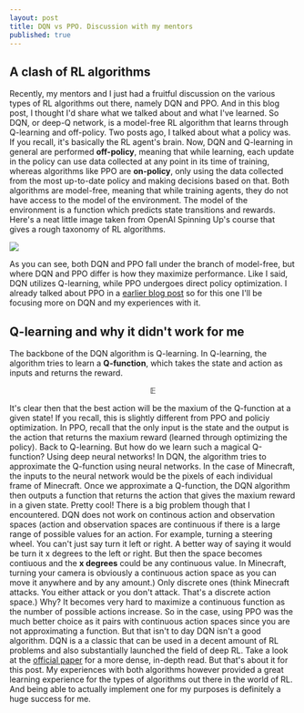 ```yaml
---
layout: post
title: DQN vs PPO. Discussion with my mentors
published: true
---
```

## A clash of RL algorithms

Recently, my mentors and I just had a fruitful discussion on the various types of RL algorithms out there, namely DQN and PPO. And in this blog post, I thought I'd share what we talked about and what I've learned. So DQN, or deep-Q network, is a model-free RL algorithm that learns through Q-learning and off-policy. Two posts ago, I talked about what a policy was. If you recall, it's basically the RL agent's brain. Now, DQN and Q-learning in general are performed **off-policy**, meaning that while learning, each update in the policy can use data collected at any point in its time of training, whereas algorithms like PPO are **on-policy**, only using the data collected from the most up-to-date policy and making decisions based on that. Both algorithms are model-free, meaning that while training agents, they do not have access to the model of the environment. The model of the environment is a function which predicts state transitions and rewards. Here's a neat little image taken from OpenAI Spinning Up's course that gives a rough taxonomy of RL algorithms. 

![]({{site.baseurl}}/images/algorithms.png)

As you can see, both DQN and PPO fall under the branch of model-free, but where DQN and PPO differ is how they maximize performance. Like I said, DQN utilizes Q-learning, while PPO undergoes direct policy optimization. I already talked about PPO in a [earlier blog post](2020-7-10-SecondPost.md) so for this one I'll be focusing more on DQN and my experiences with it. 

## Q-learning and why it didn't work for me

The backbone of the DQN algorithm is Q-learning. In Q-learning, the algorithm tries to learn a **Q-function**, which takes the state and action as inputs and returns the reward. 

$$\mathbb{E}$$

It's clear then that the best action will be the maxium of the Q-function at a given state! If you recall, this is slightly different from PPO and policiy optimization. In PPO, recall that the only input is the state and the output is the action that returns the maxium reward (learned through optimizing the policy). Back to Q-learning. But how do we learn such a magical Q-function? Using deep neural networks! In DQN, the algorithm tries to approximate the Q-function using neural networks. In the case of Minecraft, the inputs to the neural network would be the pixels of each individual frame of Minecraft. Once we approximate a Q-function, the DQN algorithm then outputs a function that returns the action that gives the maxium reward in a given state. Pretty cool! There is a big problem though that I encountered. DQN does not work on continous action and observation spaces (action and observation spaces are continuous if there is a large range of possible values for an action. For example, turning a steering wheel. You can't just say turn it left or right. A better way of saying it would be turn it x degrees to the left or right. But then the space becomes contiuous and the **x degrees** could be any continuous value. In Minecraft, turning your camera is obviously a continuous action space as you can move it anywhere and by any amount.)  Only discrete ones (think Minecraft attacks. You either attack or you don't attack. That's a discrete action space.) Why? It becomes very hard to maximize a continuous function as the number of possible actions increase. So in the case, using PPO was the much better choice as it pairs with continuous action spaces since you are not approximating a function. But that isn't to day DQN isn't a good algorithm. DQN is a a classic that can be used in a decent amount of RL problems and also substantially launched the field of deep RL. Take a look at the [official paper](https://www.cs.toronto.edu/~vmnih/docs/dqn.pdf) for a more dense, in-depth read. But that's about it for this post. My experiences with both algorithms however provided a great learning experience for the types of algorithms out there in the world of RL. And being able to actually implement one for my purposes is definitely a huge success for me. 


